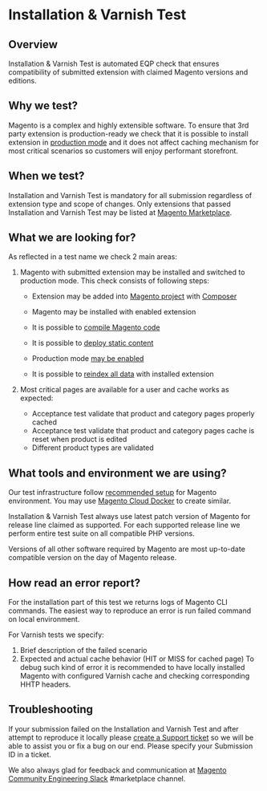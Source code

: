 # Installation & Varnish Test

## Overview

Installation & Varnish Test is automated EQP check that ensures compatibility of submitted extension with claimed Magento versions and editions.

## Why we test?

Magento is a complex and highly extensible software. To ensure that 3rd party extension is production-ready we check that it is possible to install extension in [production mode](https://devdocs.magento.com/guides/v2.4/config-guide/bootstrap/magento-modes.html) and it does not affect caching mechanism for most critical scenarios so customers will enjoy performant storefront.

## When we test?

Installation and Varnish Test is mandatory for all submission regardless of extension type and scope of changes. Only extensions that passed Installation and Varnish Test may be listed at [Magento Marketplace](https://marketplace.magento.com/).

## What we are looking for?

As reflected in a test name we check 2 main areas:

1. Magento with submitted extension may be installed and switched to production mode. This check consists of following steps:

    - Extension may be added into [Magento project](https://devdocs.magento.com/guides/v2.4/install-gde/install-quick-ref.html#get-the-magento-software) with [Composer](https://getcomposer.org/)

    - Magento may be installed with enabled extension
    - It is possible to [compile Magento code](https://devdocs.magento.com/guides/v2.4/config-guide/cli/config-cli-subcommands-compiler.htm)
    - It is possible to [deploy static content](https://devdocs.magento.com/guides/v2.4/config-guide/cli/config-cli-subcommands-static-view.html)
    - Production mode [may be enabled](https://devdocs.magento.com/guides/v2.4/config-guide/cli/config-cli-subcommands-mode.html)
    - It is possible to [reindex all data](https://devdocs.magento.com/guides/v2.4/config-guide/cli/config-cli-subcommands-index.html) with installed extension

2. Most critical pages are available for a user and cache works as expected:

    - Acceptance test validate that product and category pages properly cached
    - Acceptance test validate that product and category pages cache is reset when product is edited
    - Different product types are validated

## What tools and environment we are using?

Our test infrastructure follow [recommended setup](https://devdocs.magento.com/guides/v2.4/install-gde/install-quick-ref.html) for Magento environment. You may use [Magento Cloud Docker](https://devdocs.magento.com/cloud/docker/docker-development.html) to create similar.

Installation & Varnish Test always use latest patch version of Magento for release line claimed as supported. For each supported release line we perform entire test suite on all compatible PHP versions.

Versions of all other software required by Magento are most up-to-date compatible version on the day of Magento release.

## How read an error report?

For the installation part of this test we returns logs of Magento CLI commands. The easiest way to reproduce an error is run failed command on local environment.

For Varnish tests we specify:
1. Brief description of the failed scenario
2. Expected and actual cache behavior (HIT or MISS for cached page)
To debug such kind of error it is recommended to have locally installed Magento with configured Varnish cache and checking corresponding HHTP headers.

## Troubleshooting

If your submission failed on the Installation and Varnish Test and after attempt to reproduce it locally please [create a Support ticket](https://marketplacesupport.magento.com/hc/en-us) so we will be able to assist you or fix a bug on our end. Please specify your Submission ID in a ticket.

We also always glad for feedback and communication at [Magento Community Engineering Slack](https://magentocommeng.slack.com/archives/C7SL5CGDN) #marketplace channel.
